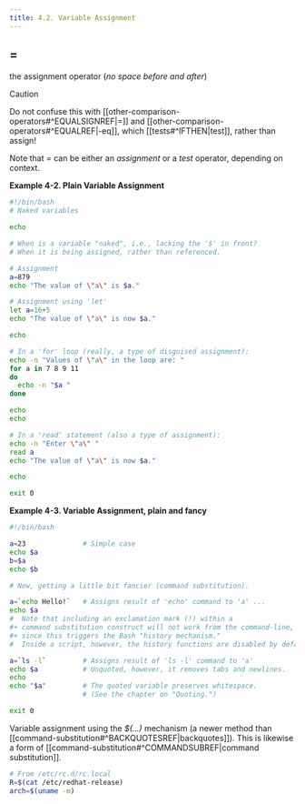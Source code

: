 ```yaml
---
title: 4.2. Variable Assignment
---
```

## =

the assignment operator (_no space before and after_)

> [!caution]
> Do not confuse this with [[other-comparison-operators#^EQUALSIGNREF|=]] and [[other-comparison-operators#^EQUALREF|-eq]], which [[tests#^IFTHEN|test]], rather than assign!
>
> Note that = can be either an _assignment_ or a _test_ operator, depending on context.

**Example 4-2. Plain Variable Assignment**

```bash
#!/bin/bash
# Naked variables

echo

# When is a variable "naked", i.e., lacking the '$' in front?
# When it is being assigned, rather than referenced.

# Assignment
a=879
echo "The value of \"a\" is $a."

# Assignment using 'let'
let a=16+5
echo "The value of \"a\" is now $a."

echo

# In a 'for' loop (really, a type of disguised assignment):
echo -n "Values of \"a\" in the loop are: "
for a in 7 8 9 11
do
  echo -n "$a "
done

echo
echo

# In a 'read' statement (also a type of assignment):
echo -n "Enter \"a\" "
read a
echo "The value of \"a\" is now $a."

echo

exit 0
```

**Example 4-3. Variable Assignment, plain and fancy**

```bash
#!/bin/bash

a=23              # Simple case
echo $a
b=$a
echo $b

# Now, getting a little bit fancier (command substitution).

a=`echo Hello!`   # Assigns result of 'echo' command to 'a' ...
echo $a
#  Note that including an exclamation mark (!) within a
#+ command substitution construct will not work from the command-line,
#+ since this triggers the Bash "history mechanism."
#  Inside a script, however, the history functions are disabled by default.

a=`ls -l`         # Assigns result of 'ls -l' command to 'a'
echo $a           # Unquoted, however, it removes tabs and newlines.
echo
echo "$a"         # The quoted variable preserves whitespace.
                  # (See the chapter on "Quoting.")

exit 0
```

Variable assignment using the _$(...)_ mechanism (a newer method than [[command-substitution#^BACKQUOTESREF|backquotes]]). This is likewise a form of [[command-substitution#^COMMANDSUBREF|command substitution]].

```bash
# From /etc/rc.d/rc.local
R=$(cat /etc/redhat-release)
arch=$(uname -m)
```
